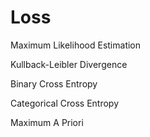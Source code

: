 # Loss

Maximum Likelihood Estimation

Kullback-Leibler Divergence

Binary Cross Entropy

Categorical Cross Entropy

Maximum A Priori
